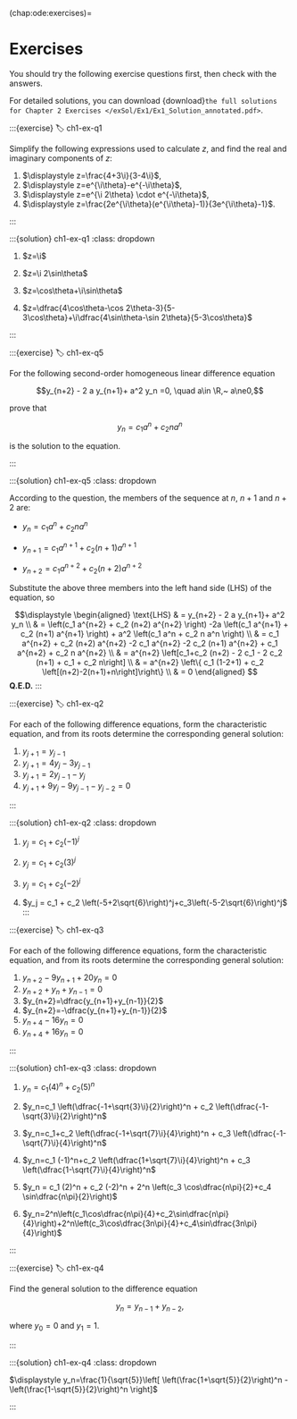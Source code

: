 (chap:ode:exercises)=
# Exercises

You should try the following exercise questions first, then check with the answers. 

For detailed solutions, you can download {download}`the full solutions for Chapter 2 Exercises </exSol/Ex1/Ex1_Solution_annotated.pdf>`.

:::{exercise}
:label: ch1-ex-q1

Simplify the following expressions used to calculate $z$, and find the real and imaginary components of $z$:

1. $\displaystyle z=\frac{4+3\i}{3-4\i}$,
1. $\displaystyle z=e^{\i\theta}-e^{-\i\theta}$,
1. $\displaystyle z=e^{\i 2\theta} \cdot e^{-\i\theta}$,
1. $\displaystyle z=\frac{2e^{\i\theta}(e^{\i\theta}-1)}{3e^{\i\theta}-1}$.

:::

:::{solution} ch1-ex-q1
:class: dropdown

1.  $z=\i$

1.  $z=\i 2\sin\theta$

1. $z=\cos\theta+\i\sin\theta$

1. $z=\dfrac{4\cos\theta-\cos 2\theta-3}{5-3\cos\theta}+\i\dfrac{4\sin\theta-\sin 2\theta}{5-3\cos\theta}$

:::

:::{exercise} 
:label: ch1-ex-q5


For the following second-order homogeneous linear difference equation

$$y_{n+2} - 2 a y_{n+1}+ a^2 y_n =0, \quad a\in \R,~ a\ne0,$$

prove that 

$$y_n = c_1 a^n + c_2 n a^n$$

is the solution to the equation.

:::

:::{solution} ch1-ex-q5
:class: dropdown

According to the question, the members of the sequence at $n$, $n+1$ and $n+2$ are:

- $y_n = c_1 a^n + c_2 n a^n$

- $y_{n+1} = c_1 a^{n+1} + c_2 (n+1) a^{n+1}$

- $y_{n+2} = c_1 a^{n+2} + c_2 (n+2) a^{n+2}$

Substitute the above three members into the left hand side (LHS) of the equation, so

$$\displaystyle
\begin{aligned}
\text{LHS} & =  y_{n+2} - 2 a y_{n+1}+ a^2 y_n \\
           & =   \left(c_1 a^{n+2} + c_2 (n+2) a^{n+2} \right) -2a \left(c_1 a^{n+1} + c_2 (n+1) a^{n+1} \right) + a^2 \left(c_1 a^n + c_2 n a^n \right)  \\
           & =   c_1 a^{n+2} + c_2 (n+2) a^{n+2}  -2 c_1 a^{n+2} -2 c_2 (n+1) a^{n+2}  + c_1 a^{n+2} + c_2 n a^{n+2} \\       
           & =  a^{n+2} \left[c_1+c_2 (n+2) - 2 c_1 - 2 c_2 (n+1) + c_1 + c_2 n\right]    \\
           & =  a^{n+2} \left\{ c_1 (1-2+1) + c_2 \left[(n+2)-2(n+1)+n\right]\right\} \\
           & =  0
\end{aligned} $$
**Q.E.D.**
:::

:::{exercise}
:label: ch1-ex-q2

For each of the following difference equations, form the characteristic equation, and from its roots determine the corresponding general solution:

1. $y_{j+1}=y_{j-1}$
1. $y_{j+1}=4y_j-3y_{j-1}$
1. $y_{j+1}=2y_{j-1}-y_j$
1. $y_{j+1}+9y_j - 9y_{j-1}-y_{j-2}=0$

:::

:::{solution} ch1-ex-q2
:class: dropdown

1. $y_j = c_1 + c_2 (-1)^j$

1. $y_j = c_1 + c_2 (3)^j$

1. $y_j = c_1 + c_2 (-2)^j$

1. $y_j = c_1 + c_2 \left(-5+2\sqrt{6}\right)^j+c_3\left(-5-2\sqrt{6}\right)^j$
:::



:::{exercise}
:label: ch1-ex-q3

For each of the following difference equations, form the characteristic equation, and from its roots determine the corresponding general solution:
		

1. $y_{n+2}-9y_{n+1}+20y_n=0$
2. $y_{n+2}+y_{n}+y_{n-1}=0$        
3. $y_{n+2}=\dfrac{y_{n+1}+y_{n-1}}{2}$
4. $y_{n+2}=-\dfrac{y_{n+1}+y_{n-1}}{2}$
5. $y_{n+4}-16 y_n=0$
6. $y_{n+4}+16 y_n=0$        

:::

:::{solution} ch1-ex-q3
:class: dropdown

1. $y_n=c_1 (4)^n + c_2 (5)^n$

2. $y_n=c_1 \left(\dfrac{-1+\sqrt{3}\i}{2}\right)^n + c_2 \left(\dfrac{-1-\sqrt{3}\i}{2}\right)^n$

3. $y_n=c_1+c_2 \left(\dfrac{-1+\sqrt{7}\i}{4}\right)^n + c_3 \left(\dfrac{-1-\sqrt{7}\i}{4}\right)^n$

4. $y_n=c_1 (-1)^n+c_2 \left(\dfrac{1+\sqrt{7}\i}{4}\right)^n + c_3 \left(\dfrac{1-\sqrt{7}\i}{4}\right)^n$

5. $y_n = c_1 (2)^n + c_2 (-2)^n + 2^n \left(c_3 \cos\dfrac{n\pi}{2}+c_4 \sin\dfrac{n\pi}{2}\right)$

6. $y_n=2^n\left(c_1\cos\dfrac{n\pi}{4}+c_2\sin\dfrac{n\pi}{4}\right)+2^n\left(c_3\cos\dfrac{3n\pi}{4}+c_4\sin\dfrac{3n\pi}{4}\right)$
		
:::


:::{exercise} 
:label: ch1-ex-q4

Find the general solution to the difference equation

$$y_{n}=y_{n-1} + y_{n-2},$$

where $y_0=0$ and $y_1=1$.

:::

:::{solution} ch1-ex-q4
:class: dropdown

$\displaystyle y_n=\frac{1}{\sqrt{5}}\left[ \left(\frac{1+\sqrt{5}}{2}\right)^n - \left(\frac{1-\sqrt{5}}{2}\right)^n \right]$

:::

